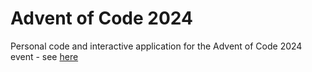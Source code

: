 # Advent of Code 2024
Personal code and interactive application for the Advent of Code 2024 event - see [here](https://adventofcode.com/)
